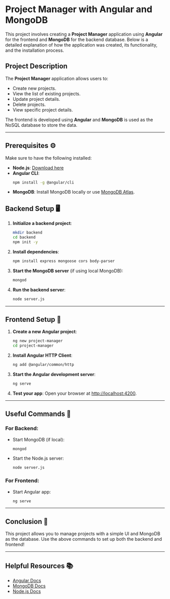 # Project Manager with Angular and MongoDB

This project involves creating a **Project Manager** application using **Angular** for the frontend and **MongoDB** for the backend database. Below is a detailed explanation of how the application was created, its functionality, and the installation process.

## Project Description

The **Project Manager** application allows users to:

- Create new projects.
- View the list of existing projects.
- Update project details.
- Delete projects.
- View specific project details.

The frontend is developed using **Angular** and **MongoDB** is used as the NoSQL database to store the data.

---

## Prerequisites ⚙️

Make sure to have the following installed:

- **Node.js**: [Download here](https://nodejs.org)
- **Angular CLI**: 
  ```bash
  npm install -g @angular/cli
  ```
- **MongoDB**: Install MongoDB locally or use [MongoDB Atlas](https://www.mongodb.com/cloud/atlas).

## Backend Setup 🖥️

1. **Initialize a backend project**:
   ```bash
   mkdir backend
   cd backend
   npm init -y
   ```

2. **Install dependencies**:
   ```bash
   npm install express mongoose cors body-parser
   ```

3. **Start the MongoDB server** (if using local MongoDB):
   ```bash
   mongod
   ```

4. **Run the backend server**:
   ```bash
   node server.js
   ```

---

## Frontend Setup 🎨

1. **Create a new Angular project**:
   ```bash
   ng new project-manager
   cd project-manager
   ```

2. **Install Angular HTTP Client**:
   ```bash
   ng add @angular/common/http
   ```

3. **Start the Angular development server**:
   ```bash
   ng serve
   ```

4. **Test your app**: Open your browser at [http://localhost:4200](http://localhost:4200).

---

## Useful Commands 📝

### For Backend:
- Start MongoDB (if local):
  ```bash
  mongod
  ```

- Start the Node.js server:
  ```bash
  node server.js
  ```

### For Frontend:
- Start Angular app:
  ```bash
  ng serve
  ```

---

## Conclusion 🎯

This project allows you to manage projects with a simple UI and MongoDB as the database. Use the above commands to set up both the backend and frontend!

---

## Helpful Resources 📚

- [Angular Docs](https://angular.io/docs)
- [MongoDB Docs](https://docs.mongodb.com/)
- [Node.js Docs](https://nodejs.org/en/docs/)
